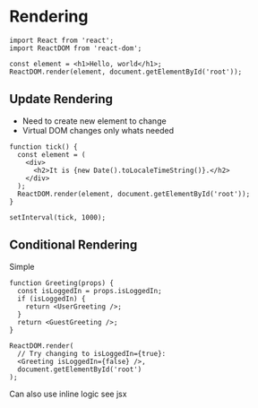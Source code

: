# Rendering

```react
import React from 'react';
import ReactDOM from 'react-dom';

const element = <h1>Hello, world</h1>;
ReactDOM.render(element, document.getElementById('root'));
```

## Update Rendering

- Need to create new element to change
- Virtual DOM changes only whats needed

```react
function tick() {
  const element = (
    <div>
      <h2>It is {new Date().toLocaleTimeString()}.</h2>
    </div>
  );
  ReactDOM.render(element, document.getElementById('root'));
}

setInterval(tick, 1000);
```

## Conditional Rendering

Simple

```react
function Greeting(props) {
  const isLoggedIn = props.isLoggedIn;
  if (isLoggedIn) {
    return <UserGreeting />;
  }
  return <GuestGreeting />;
}

ReactDOM.render(
  // Try changing to isLoggedIn={true}:
  <Greeting isLoggedIn={false} />,
  document.getElementById('root')
);
```

Can also use inline logic see jsx

